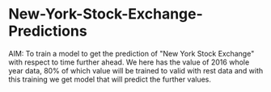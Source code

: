 # New-York-Stock-Exchange-Predictions
AIM: To train a model to get the prediction of "New York Stock Exchange" with respect to time further ahead. We here has the value of 2016 whole year data, 80% of which value will be trained to valid with rest data and with this training we get model that will predict the further values.
